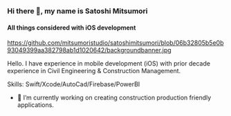 ### Hi there 👋, my name is Satoshi Mitsumori
#### All things considered with iOS development

https://github.com/mitsumoristudio/satoshimitsumori/blob/06b32805b5e0b93049399aa382798ab1d1020642/backgroundbanner.jpg

Hello. I have experience in mobile development (iOS) with prior decade experience in Civil Engineering & Construction Management. 

Skills: Swift/Xcode/AutoCad/Firebase/PowerBI

- 🔭 I’m currently working on creating construction production friendly applications. 




